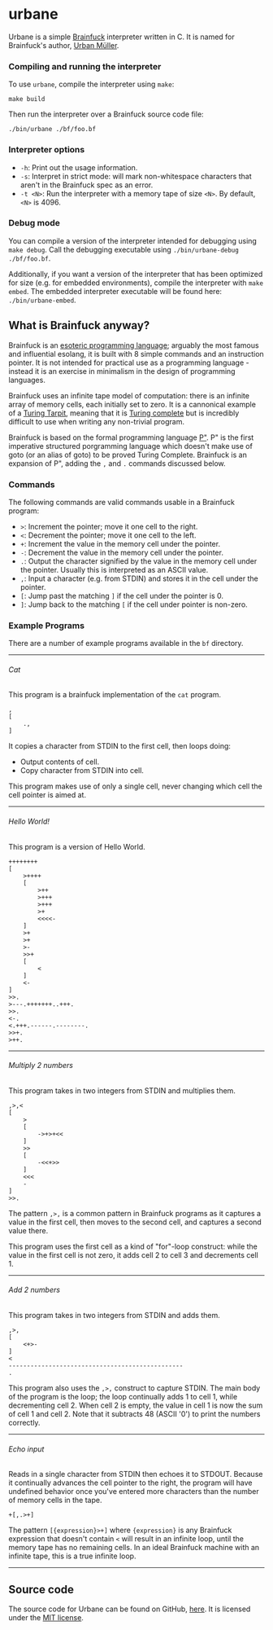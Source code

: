 # urbane
Urbane is a simple [Brainfuck](https://esolangs.org/wiki/Brainfuck) interpreter written in C. It is named for Brainfuck's author, [Urban Müller](https://esolangs.org/wiki/Urban_M%C3%BCller).

### Compiling and running the interpreter
To use `urbane`, compile the interpreter using `make`:

```shell
make build
```

Then run the interpreter over a Brainfuck source code file:

```shell
./bin/urbane ./bf/foo.bf
```

### Interpreter options

* `-h`: Print out the usage information.
* `-s`: Interpret in strict mode: will mark non-whitespace characters that aren't in the Brainfuck spec as an error.
* `-t <N>`: Run the interpreter with a memory tape of size `<N>`. By default, `<N>` is 4096.

### Debug mode
You can compile a version of the interpreter intended for debugging using `make debug`. Call the debugging executable using `./bin/urbane-debug ./bf/foo.bf`.

Additionally, if you want a version of the interpreter that has been optimized for size (e.g. for embedded environments), compile the interpreter with `make embed`. The embedded interpreter executable will be found here: `./bin/urbane-embed`.

## What is Brainfuck anyway?
Brainfuck is an [esoteric programming language](https://esolangs.org/wiki/Esoteric_programming_language); arguably the most famous and influential esolang, it is built with 8 simple commands and an instruction pointer. It is not intended for practical use as a programming language - instead it is an exercise in minimalism in the design of programming languages.

Brainfuck uses an infinite tape model of computation: there is an infinite array of memory cells, each initially set to zero. It is a cannonical example of a [Turing Tarpit](https://en.wikipedia.org/wiki/Turing_tarpit), meaning that it is [Turing complete](https://en.wikipedia.org/wiki/Turing_completeness) but is incredibly difficult to use when writing any non-trivial program.

Brainfuck is based on the formal programming language [P"](https://en.wikipedia.org/wiki/P%E2%80%B2%E2%80%B2). P" is the first imperative structured porgramming language which doesn't make use of goto (or an alias of goto) to be proved Turing Complete. Brainfuck is an expansion of P", adding the `,` and `.` commands discussed below.

### Commands

The following commands are valid commands usable in a Brainfuck program:
* `>`: Increment the pointer; move it one cell to the right.
* `<`: Decrement the pointer; move it one cell to the left.
* `+`: Increment the value in the memory cell under the pointer.
* `-`: Decrement the value in the memory cell under the pointer.
* `.`: Output the character signified by the value in the memory cell under the pointer. Usually this is interpreted as an ASCII value.
* `,`: Input a character (e.g. from STDIN) and stores it in the cell under the pointer.
* `[`: Jump past the matching `]` if the cell under the pointer is 0.
* `]`: Jump back to the matching `[` if the cell under pointer is non-zero.

### Example Programs
There are a number of example programs available in the `bf` directory.

---

###### Cat
This program is a brainfuck implementation of the `cat` program.

```brainfuck
,
[
    .,
]
```

It copies a character from STDIN to the first cell, then loops doing:
* Output contents of cell.
* Copy character from STDIN into cell.

This program makes use of only a single cell, never changing which cell the cell pointer is aimed at.

---

###### Hello World!
This program is a version of Hello World.

```brainfuck
++++++++
[
    >++++
    [
        >++
        >+++
        >+++
        >+
        <<<<-
    ]
    >+
    >+
    >-
    >>+
    [
        <
    ]
    <-
]
>>.
>---.+++++++..+++.
>>.
<-.
<.+++.------.--------.
>>+.
>++.
```

---

###### Multiply 2 numbers
This program takes in two integers from STDIN and multiplies them.
```brainfuck
,>,<
[
    >
    [
        ->+>+<<
    ]
    >>
    [
        -<<+>>
    ]
    <<<
    -
]
>>.
```

The pattern `,>,` is a common pattern in Brainfuck programs as it captures a value in the first cell, then moves to the second cell, and captures a second value there.

This program uses the first cell as a kind of "for"-loop construct: while the value in the first cell is not zero, it adds cell 2 to cell 3 and decrements cell 1.

---

###### Add 2 numbers
This program takes in two integers from STDIN and adds them.
```brainfuck
,>,
[
    <+>-
]
<
------------------------------------------------
.
```

This program also uses the `,>,` construct to capture STDIN.
The main body of the program is the loop; the loop continually adds 1 to cell 1, while decrementing cell 2. When cell 2 is empty, the value in cell 1 is now the sum of cell 1 and cell 2.
Note that it subtracts 48 (ASCII '0') to print the numbers correctly.

---

###### Echo input
Reads in a single character from STDIN then echoes it to STDOUT. Because it continually advances the cell pointer to the right, the program will have undefined behavior once you've entered more characters than the number of memory cells in the tape.

```brainfuck
+[,.>+]
```

The pattern `[{expression}>+]` where `{expression}` is any Brainfuck expression that doesn't contain `<` will result in an infinite loop, until the memory tape has no remaining cells. In an ideal Brainfuck machine with an infinite tape, this is a true infinite loop.

---

## Source code
The source code for Urbane can be found on GitHub, [here](https://github.com/eindiran/urbane). It is licensed under the [MIT license](https://mit-license.org/).
